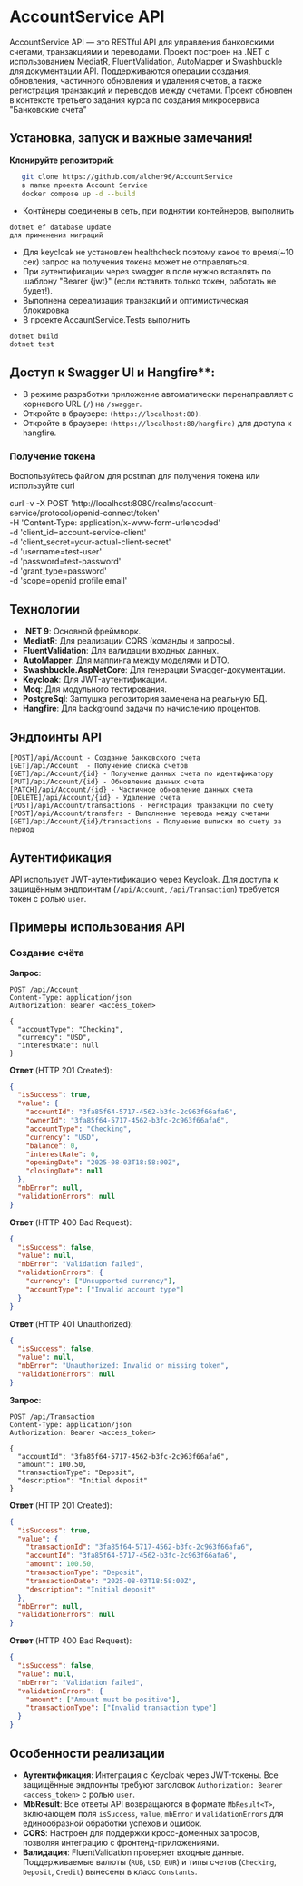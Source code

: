 # AccountService API

AccountService API — это RESTful API для управления банковскими счетами, транзакциями и переводами. Проект построен на .NET с использованием MediatR, FluentValidation, AutoMapper и Swashbuckle для документации API. Поддерживаются операции создания, обновления, частичного обновления и удаления счетов, а также регистрация транзакций и переводов между счетами. Проект обновлен в контексте третьего задания курса по создания микросервиса "Банковские счета"

## Установка, запуск и важные замечания!
 **Клонируйте репозиторий**:
```bash
   git clone https://github.com/alcher96/AccountService
   в папке проекта Account Service
   docker compose up -d --build
```
- Контйнеры соединены в сеть, при поднятии контейнеров, выполнить 
```
dotnet ef database update
для применения миграций
```
- Для keycloak не установлен healthcheck поэтому какое то время(~10 сек) запрос на получения токена может не отправляться.
- При аутентификации через swagger в поле нужно вставлять по шаблону "Bearer {jwt}" (если вставить только токен, работать не будет!).
- Выполнена сереализация транзакций и оптимистическая блокировка
- В проекте AccauntService.Tests выполнить 
```
dotnet build
dotnet test
```
## Доступ к Swagger UI и Hangfire**:
   - В режиме разработки приложение автоматически перенаправляет с корневого URL (`/`) на `/swagger`.
   - Откройте в браузере: `(https://localhost:80)`.
   - Откройте в браузере: `(https://localhost:80/hangfire)` для доступа к hangfire.

### Получение токена

Воспользуйтесь файлом для postman для получения токена или используйте curl

curl -v -X POST 'http://localhost:8080/realms/account-service/protocol/openid-connect/token' \
  -H 'Content-Type: application/x-www-form-urlencoded' \
  -d 'client_id=account-service-client' \
  -d 'client_secret=your-actual-client-secret' \
  -d 'username=test-user' \
  -d 'password=test-password' \
  -d 'grant_type=password' \
  -d 'scope=openid profile email'


## Технологии

- **.NET 9**: Основной фреймворк.
- **MediatR**: Для реализации CQRS (команды и запросы).
- **FluentValidation**: Для валидации входных данных.
- **AutoMapper**: Для маппинга между моделями и DTO.
- **Swashbuckle.AspNetCore**: Для генерации Swagger-документации.
- **Keycloak**: Для JWT-аутентификации.
- **Moq**: Для модульного тестирования.
- **PostgreSql**: Заглушка репозитория заменена на реальную БД.
- **Hangfire**: Для background задачи по начислению процентов.




## Эндпоинты API
```
[POST]/api/Account - Создание банковского счета
[GET]/api/Account  - Получение списка счетов
[GET]/api/Account/{id} - Получение данных счета по идентификатору
[PUT]/api/Account/{id} - Обновление данных счета
[PATCH]/api/Account/{id} - Частичное обновление данных счета
[DELETE]/api/Account/{id} - Удаление счета
[POST]/api/Account/transactions - Регистрация транзакции по счету
[POST]/api/Account/transfers - Выполнение перевода между счетами
[GET]/api/Account/{id}/transactions - Получение выписки по счету за период
```

## Аутентификация

API использует JWT-аутентификацию через Keycloak. Для доступа к защищённым эндпоинтам (`/api/Account`, `/api/Transaction`) требуется токен с ролью `user`.

## Примеры использования API


### Создание счёта

**Запрос**:
```http
POST /api/Account
Content-Type: application/json
Authorization: Bearer <access_token>

{
  "accountType": "Checking",
  "currency": "USD",
  "interestRate": null
}
```

**Ответ** (HTTP 201 Created):
```json
{
  "isSuccess": true,
  "value": {
    "accountId": "3fa85f64-5717-4562-b3fc-2c963f66afa6",
    "ownerId": "3fa85f64-5717-4562-b3fc-2c963f66afa6",
    "accountType": "Checking",
    "currency": "USD",
    "balance": 0,
    "interestRate": 0,
    "openingDate": "2025-08-03T18:58:00Z",
    "closingDate": null
  },
  "mbError": null,
  "validationErrors": null
}
```

**Ответ** (HTTP 400 Bad Request):
```json
{
  "isSuccess": false,
  "value": null,
  "mbError": "Validation failed",
  "validationErrors": {
    "currency": ["Unsupported currency"],
    "accountType": ["Invalid account type"]
  }
}
```

**Ответ** (HTTP 401 Unauthorized):
```json
{
  "isSuccess": false,
  "value": null,
  "mbError": "Unauthorized: Invalid or missing token",
  "validationErrors": null
}
```

**Запрос**:
```http
POST /api/Transaction
Content-Type: application/json
Authorization: Bearer <access_token>

{
  "accountId": "3fa85f64-5717-4562-b3fc-2c963f66afa6",
  "amount": 100.50,
  "transactionType": "Deposit",
  "description": "Initial deposit"
}
```

**Ответ** (HTTP 201 Created):
```json
{
  "isSuccess": true,
  "value": {
    "transactionId": "3fa85f64-5717-4562-b3fc-2c963f66afa6",
    "accountId": "3fa85f64-5717-4562-b3fc-2c963f66afa6",
    "amount": 100.50,
    "transactionType": "Deposit",
    "transactionDate": "2025-08-03T18:58:00Z",
    "description": "Initial deposit"
  },
  "mbError": null,
  "validationErrors": null
}
```

**Ответ** (HTTP 400 Bad Request):
```json
{
  "isSuccess": false,
  "value": null,
  "mbError": "Validation failed",
  "validationErrors": {
    "amount": ["Amount must be positive"],
    "transactionType": ["Invalid transaction type"]
  }
}
```

## Особенности реализации

- **Аутентификация**: Интеграция с Keycloak через JWT-токены. Все защищённые эндпоинты требуют заголовок `Authorization: Bearer <access_token>` с ролью `user`.
- **MbResult<T>**: Все ответы API возвращаются в формате `MbResult<T>`, включающем поля `isSuccess`, `value`, `mbError` и `validationErrors` для единообразной обработки успехов и ошибок.
- **CORS**: Настроен для поддержки кросс-доменных запросов, позволяя интеграцию с фронтенд-приложениями.
- **Валидация**: FluentValidation проверяет входные данные. Поддерживаемые валюты (`RUB`, `USD`, `EUR`) и типы счетов (`Checking`, `Deposit`, `Credit`) вынесены в класс `Constants`.
